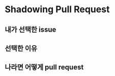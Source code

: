 Shadowing Pull Request
==========================

내가 선택한 issue
--
선택한 이유
--
나라면 어떻게 pull request
--
